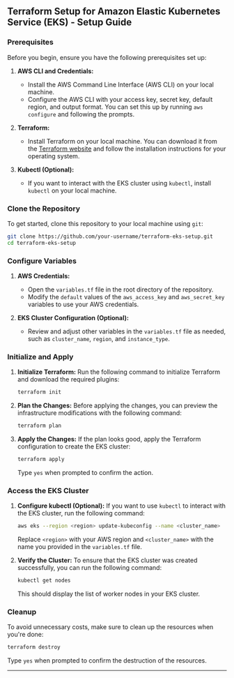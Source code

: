 
## Terraform Setup for Amazon Elastic Kubernetes Service (EKS) - Setup Guide

### Prerequisites

Before you begin, ensure you have the following prerequisites set up:

1. **AWS CLI and Credentials:**
   - Install the AWS Command Line Interface (AWS CLI) on your local machine.
   - Configure the AWS CLI with your access key, secret key, default region, and output format. You can set this up by running `aws configure` and following the prompts.

2. **Terraform:**
   - Install Terraform on your local machine. You can download it from the [Terraform website](https://www.terraform.io/downloads.html) and follow the installation instructions for your operating system.

3. **Kubectl (Optional):**
   - If you want to interact with the EKS cluster using `kubectl`, install `kubectl` on your local machine.

### Clone the Repository

To get started, clone this repository to your local machine using `git`:

```bash
git clone https://github.com/your-username/terraform-eks-setup.git
cd terraform-eks-setup
```

### Configure Variables

1. **AWS Credentials:**
   - Open the `variables.tf` file in the root directory of the repository.
   - Modify the `default` values of the `aws_access_key` and `aws_secret_key` variables to use your AWS credentials.

2. **EKS Cluster Configuration (Optional):**
   - Review and adjust other variables in the `variables.tf` file as needed, such as `cluster_name`, `region`, and `instance_type`.

### Initialize and Apply

1. **Initialize Terraform:**
   Run the following command to initialize Terraform and download the required plugins:

   ```bash
   terraform init
   ```

2. **Plan the Changes:**
   Before applying the changes, you can preview the infrastructure modifications with the following command:

   ```bash
   terraform plan
   ```

3. **Apply the Changes:**
   If the plan looks good, apply the Terraform configuration to create the EKS cluster:

   ```bash
   terraform apply
   ```

   Type `yes` when prompted to confirm the action.

### Access the EKS Cluster

1. **Configure kubectl (Optional):**
   If you want to use `kubectl` to interact with the EKS cluster, run the following command:

   ```bash
   aws eks --region <region> update-kubeconfig --name <cluster_name>
   ```

   Replace `<region>` with your AWS region and `<cluster_name>` with the name you provided in the `variables.tf` file.

2. **Verify the Cluster:**
   To ensure that the EKS cluster was created successfully, you can run the following command:

   ```bash
   kubectl get nodes
   ```

   This should display the list of worker nodes in your EKS cluster.

### Cleanup

To avoid unnecessary costs, make sure to clean up the resources when you're done:

```bash
terraform destroy
```

Type `yes` when prompted to confirm the destruction of the resources.

---

